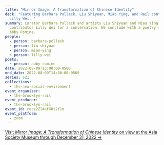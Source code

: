 ```yaml
---
title: "Mirror Image: A Transformation of Chinese Identity"
deck: "Featuring Barbara Pollack, Liu Shiyuan, Miao Ying, and Rail contributor
  Lilly Wei. "
summary: Curator Barbara Pollack and artists Liu Shiyuan and Miao Ying join Rail
  contributor Lilly Wei for a conversation. We conclude with a poetry reading by
  Abby Romine.
people:
  - person: barbara-pollack
  - person: liu-shiyuan
  - person: miao-ying
  - person: lilly-wei
poets:
  - person: abby-romine
date: 2022-08-09T13:00:00-0500
end_date: 2022-08-09T14:30:00-0500
series: 621
collections:
  - the-new-social-environment
event_organizer:
  - the-brooklyn-rail
event_producer:
  - the-brooklyn-rail
event_id: recz2ZI4afX0t2Y1n
event_platform:
  - zoom
---
```

[Visit *Mirror Image: A Transformation of Chinese Identity* on view at the Asia Society Museum through December 31, 2022 →](https://asiasociety.org/new-york/exhibitions/mirror-image-transformation-chinese-identity)